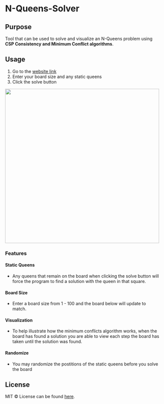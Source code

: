 # N-Queens-Solver

## Purpose
Tool that can be used to solve and visualize an N-Queens problem using **CSP Consistency and Minimum Conflict algorithms**.

## Usage
1. Go to the [website link](https://mr-rjh3.github.io/N-Queens-Solver/)
3. Enter your board size and any static queens
4. Click the solve button

<img src="https://user-images.githubusercontent.com/98052534/206871613-e8d81a5b-df65-4575-a69e-65a0609247da.png" width="500"/>

### Features
#### Static Queens
  - Any queens that remain on the board when clicking the solve button will force the program to find a solution with the queen in that square.
#### Board Size
  - Enter a board size from 1 - 100 and the board below will update to match.
#### Visualization
  - To help illustrate how the minimum conflicts algorithm works, when the board has found a solution you are able to view each step the board has taken until the solution was found.
#### Randomize
  - You may randomize the postitions of the static queens before you solve the board

## License
MIT © License can be found [here](https://github.com/mr-rjh3/N-Queens-Solver/blob/master/LICENSE.txt).
